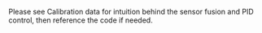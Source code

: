 Please see Calibration data for intuition behind the sensor fusion and PID control, then reference the code if needed.
